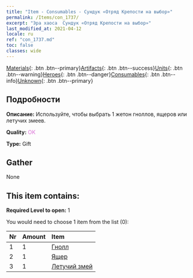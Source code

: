 ```yaml
---
title: "Item - Consumables - Сундук «Отряд Крепости на выбор»"
permalink: /Items/con_1737/
excerpt: "Эра хаоса  Сундук «Отряд Крепости на выбор»"
last_modified_at: 2021-04-12
locale: ru
ref: "con_1737.md"
toc: false
classes: wide
---
```

 [Materials](/ru/Items/){: .btn .btn--primary}[Artifacts](/ru/Items/Artifacts/){: .btn .btn--success}[Units](/ru/Items/Units/){: .btn .btn--warning}[Heroes](/ru/Items/Heroes/){: .btn .btn--danger}[Consumables](/ru/Items/Consumables/){: .btn .btn--info}[Unknown](/ru/Items/Unknown/){: .btn .btn--primary}

## Подробности
 **Описание:** Используйте, чтобы выбрать 1 жетон гноллов, ящеров или летучих змеев.

 **Quality:** <span style="color: #DA70D6">OK</span>

 **Type:** Gift

## Gather

  None

## This item contains:

 **Required Level to open:** 1

 You would need to choose 1 item from the list (0):

  | Nr | Amount |     Item    |
  |:---|:-------|:------------|
  | 1 | 1 | [Гнолл](/ru/Items/unt_253/) | 
  | 2 | 1 | [Ящер](/ru/Items/unt_254/) | 
  | 3 | 1 | [Летучий змей](/ru/Items/unt_255/) | 
